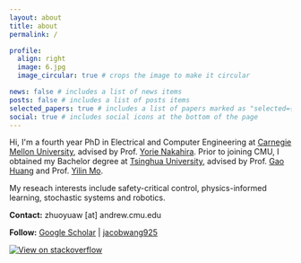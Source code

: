 ```yaml
---
layout: about
title: about
permalink: /

profile:
  align: right
  image: 6.jpg
  image_circular: true # crops the image to make it circular

news: false # includes a list of news items
posts: false # includes a list of posts items
selected_papers: true # includes a list of papers marked as "selected={true}"
social: true # includes social icons at the bottom of the page
---
```


Hi, I'm a fourth year PhD in Electrical and Computer Engineering at [Carnegie Mellon University](https://www.cmu.edu/), advised by Prof. [Yorie Nakahira](https://www.ece.cmu.edu/directory/bios/nakahira-yorie.html). Prior to joining CMU, I obtained my Bachelor degree at [Tsinghua University](https://www.tsinghua.edu.cn/en/), advised by Prof. [Gao Huang](https://www.gaohuang.net/) and Prof. [Yilin Mo](https://yilinmo.github.io/). 

My reseach interests include safety-critical control, physics-informed learning, stochastic systems and robotics.

**Contact:** zhuoyuaw [at] andrew.cmu.edu

**Follow:** [Google Scholar](https://scholar.google.com/citations?user=O46T3uUXCH4C&hl=en) | [jacobwang925](https://github.com/jacobwang925)

[![View on stackoverflow](https://img.shields.io/stackexchange/stackoverflow/r/12017769)](https://stackoverflow.com/users/12017769/dulangi-kanchana)
